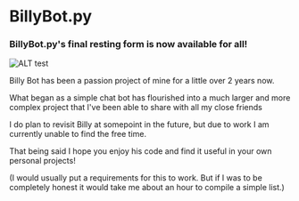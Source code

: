 # BillyBot.py
### BillyBot.py's final resting form is now available for all!

<img alt="ALT test" src="https://64.media.tumblr.com/eed2fb02f2ddf2929710feb30441e83e/tumblr_p55c01w9DN1vi6eedo1_1280.gif">

Billy Bot has been a passion project of mine for a little over 2 years now.

What began as a simple chat bot has flourished into a much larger and more complex project that I've been able to share with all my close friends

I do plan to revisit Billy at somepoint in the future, but due to work I am currently unable to find the free time.

That being said I hope you enjoy his code and find it useful in your own personal projects!

(I would usually put a requirements for this to work. But if I was to be completely honest it would take me about an hour to compile a simple list.)
